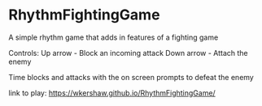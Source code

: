 # RhythmFightingGame
A simple rhythm game that adds in features of a fighting game

Controls:
  Up arrow - Block an incoming attack
  Down arrow - Attach the enemy
  
  Time blocks and attacks with the on screen prompts to defeat the enemy

link to play:
<a>https://wkershaw.github.io/RhythmFightingGame/<a>
